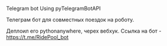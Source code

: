 Telegram bot Using pyTelegramBotAPI

Телеграм бот для совместных поездок на роботу.

Деплоил его pythonanywhere, черех вебхук.
Ссылка на бот - https://t.me/RidePool_bot
